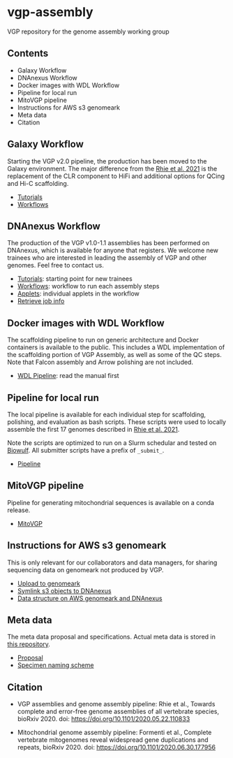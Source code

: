 # vgp-assembly
VGP repository for the genome assembly working group

## Contents
* Galaxy Workflow
* DNAnexus Workflow
* Docker images with WDL Workflow
* Pipeline for local run
* MitoVGP pipeline
* Instructions for AWS s3 genomeark
* Meta data
* Citation

## Galaxy Workflow

Starting the VGP v2.0 pipeline, the production has been moved to the Galaxy environment. The major difference from the [Rhie et al. 2021](https://doi.org/10.1038/s41586-021-03451-0) is the replacement of the CLR component to HiFi and additional options for QCing and Hi-C scaffolding.
* [Tutorials](https://training.galaxyproject.org/training-material/topics/assembly/tutorials/vgp_genome_assembly/tutorial.html)
* [Workflows](https://galaxyproject.org/projects/vgp/workflows/)
 
## DNAnexus Workflow
 
The production of the VGP v1.0-1.1 assemblies has been performed on DNAnexus, which is available for anyone that registers.
We welcome new trainees who are interested in leading the assembly of VGP and other genomes. Feel free to contact us.
* [Tutorials](https://github.com/VGP/vgp-assembly/blob/master/tutorials/DNAnexus_workflow_1.7_tutorial.md): starting point for new trainees
* [Workflows](https://github.com/VGP/vgp-assembly/tree/master/dx_workflows): workflow to run each assembly steps
* [Applets](https://github.com/VGP/vgp-assembly/tree/master/dx_applets): individual applets in the workflow
* [Retrieve job info](https://github.com/VGP/vgp-assembly/tree/master/dx_scripts)
 
 
## Docker images with WDL Workflow
 
The scaffolding pipeline to run on generic architecture and Docker containers is available to the public. This includes a WDL implementation of the scaffolding portion of VGP Assembly, as well as some of the QC steps. Note that Falcon assembly and Arrow polishing are not included.
 
* [WDL Pipeline](https://github.com/VGP/vgp-assembly/blob/master/wdl_pipeline/WDL_Manual.md): read the manual first
 
 
## Pipeline for local run
 
The local pipeline is available for each individual step for scaffolding, polishing, and evaluation as bash scripts. These scripts were used to locally assemble the first 17 genomes described in [Rhie et al. 2021](https://doi.org/10.1038/s41586-021-03451-0).
 
Note the scripts are optimized to run on a Slurm schedular and tested on [Biowulf](https://hpc.nih.gov/). All submitter scripts have a prefix of `_submit_`.
 
* [Pipeline](https://github.com/VGP/vgp-assembly/tree/master/pipeline)
 
## MitoVGP pipeline
 
Pipeline for generating mitochondrial sequences is available on a conda release.
* [MitoVGP](https://github.com/VGP/vgp-assembly/tree/master/mitoVGP)
 
 
## Instructions for AWS s3 genomeark
 
This is only relevant for our collaborators and data managers, for sharing sequencing data on genomeark not produced by VGP.
* [Upload to genomeark](https://github.com/VGP/vgp-assembly/tree/master/aws_upload)
* [Symlink s3 objects to DNAnexus](https://github.com/VGP/vgp-assembly/tree/master/AWS_bucket)
* [Data structure on AWS genomeark and DNAnexus](https://github.com/VGP/vgp-assembly/blob/master/DNAnexus_and_AWS_data_structure.md)
 
 
## Meta data
 
The meta data proposal and specifications. Actual meta data is stored in [this repository](https://github.com/VGP/vgp-metadata).
* [Proposal](https://github.com/VGP/vgp-assembly/tree/master/metadata_proposal)
* [Specimen naming scheme](https://github.com/VGP/vgp-assembly/blob/master/VGP_specimen_naming_scheme.md)
 
 
## Citation
* VGP assemblies and genome assembly pipeline: Rhie et al., Towards complete and error-free genome assemblies of all vertebrate species, bioRxiv 2020. doi: https://doi.org/10.1101/2020.05.22.110833
 
* Mitochondrial genome assembly pipeline: Formenti et al., Complete vertebrate mitogenomes reveal widespread gene duplications and repeats, bioRxiv 2020. doi: https://doi.org/10.1101/2020.06.30.177956
